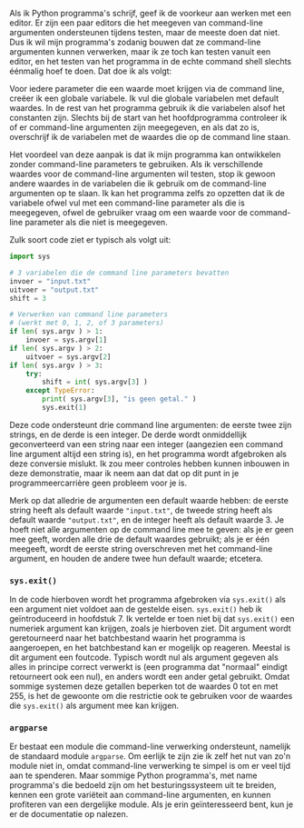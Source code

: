 Als ik Python programma's schrijf, geef ik de voorkeur aan werken met
een editor. Er zijn een paar editors die het meegeven van command-line
argumenten ondersteunen tijdens testen, maar de meeste doen dat niet.
Dus ik wil mijn programma's zodanig bouwen dat ze command-line
argumenten kunnen verwerken, maar ik ze toch kan testen vanuit een
editor, en het testen van het programma in de echte command shell
slechts éénmalig hoef te doen. Dat doe ik als volgt:

Voor iedere parameter die een waarde moet krijgen via de command line,
creëer ik een globale variabele. Ik vul die globale variabelen met
default waardes. In de rest van het programma gebruik ik die variabelen
alsof het constanten zijn. Slechts bij de start van het hoofdprogramma
controleer ik of er command-line argumenten zijn meegegeven, en als dat
zo is, overschrijf ik de variabelen met de waardes die op de command
line staan.

Het voordeel van deze aanpak is dat ik mijn programma kan ontwikkelen
zonder command-line parameters te gebruiken. Als ik verschillende
waardes voor de command-line argumenten wil testen, stop ik gewoon
andere waardes in de variabelen die ik gebruik om de command-line
argumenten op te slaan. Ik kan het programma zelfs zo opzetten dat ik de
variabele ofwel vul met een command-line parameter als die is
meegegeven, ofwel de gebruiker vraag om een waarde voor de command-line
parameter als die niet is meegegeven.

Zulk soort code ziet er typisch als volgt uit:

```python
import sys

# 3 variabelen die de command line parameters bevatten
invoer = "input.txt"
uitvoer = "output.txt"
shift = 3

# Verwerken van command line parameters
# (werkt met 0, 1, 2, of 3 parameters)
if len( sys.argv ) > 1:
    invoer = sys.argv[1]
if len( sys.argv ) > 2:
    uitvoer = sys.argv[2]
if len( sys.argv ) > 3:
    try:
        shift = int( sys.argv[3] )
    except TypeError:
        print( sys.argv[3], "is geen getal." )
        sys.exit(1)
```

Deze code ondersteunt drie command line argumenten: de eerste twee zijn
strings, en de derde is een integer. De derde wordt onmiddellijk
geconverteerd van een string naar een integer (aangezien een command
line argument altijd een string is), en het programma wordt afgebroken
als deze conversie mislukt. Ik zou meer controles hebben kunnen inbouwen
in deze demonstratie, maar ik neem aan dat dat op dit punt in je
programmeercarrière geen probleem voor je is.

Merk op dat alledrie de argumenten een default waarde hebben: de eerste
string heeft als default waarde `"input.txt"`, de tweede string heeft
als default waarde `"output.txt"`, en de integer heeft als default
waarde 3. Je hoeft niet alle argumenten op de command line mee te geven:
als je er geen mee geeft, worden alle drie de default waardes gebruikt;
als je er één meegeeft, wordt de eerste string overschreven met het
command-line argument, en houden de andere twee hun default waarde;
etcetera.

### `sys.exit()`

In de code hierboven wordt het programma afgebroken via `sys.exit()` als
een argument niet voldoet aan de gestelde eisen. `sys.exit()` heb ik
geïntroduceerd in hoofdstuk
7.
Ik vertelde er toen niet bij dat `sys.exit()` een numeriek argument kan
krijgen, zoals je hierboven ziet. Dit argument wordt geretourneerd naar
het batchbestand waarin het programma is aangeroepen, en het
batchbestand kan er mogelijk op reageren. Meestal is dit argument een
foutcode. Typisch wordt nul als argument gegeven als alles in principe
correct verwerkt is (een programma dat "normaal" eindigt retourneert ook
een nul), en anders wordt een ander getal gebruikt. Omdat sommige
systemen deze getallen beperken tot de waardes 0 tot en met 255, is het
de gewoonte om die restrictie ook te gebruiken voor de waardes die
`sys.exit()` als argument mee kan krijgen.

### `argparse`

Er bestaat een module die command-line verwerking ondersteunt, namelijk
de standaard module `argparse`. Om eerlijk te zijn zie ik zelf het nut
van zo'n module niet in, omdat command-line verwerking te simpel is om
er veel tijd aan te spenderen. Maar sommige Python programma's, met name
programma's die bedoeld zijn om het besturingssysteem uit te breiden,
kennen een grote variëteit aan command-line argumenten, en kunnen
profiteren van een dergelijke module. Als je erin geïnteresseerd bent,
kun je er de documentatie op nalezen.
